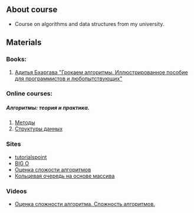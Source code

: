 [comment]: <> (## Data-Structures-and-Algorithms)


## About course
* Course on algorithms and data structures from my university.

## Materials
### Books:
   1. [Адитья Бхаргава "Грокаем алгоритмы. Иллюстрированное пособие для программистов и любопытствующих"](https://t.me/progbook/537)

### Online courses:
##### Алгоритмы: теория и практика.
  1. [Методы](https://stepik.org/course/217/syllabus)
  2. [Структуры данных](https://stepik.org/course/1547/syllabus)
  
### Sites
  * [tutorialspoint](https://www.tutorialspoint.com/data_structures_algorithms/index.htm)
  * [BIG O](https://habr.com/ru/post/444594/)
  * [Оценка сложости алгоритмов](https://tproger.ru/articles/computational-complexity-explained/#:~:text=%D0%A1%D0%BB%D0%BE%D0%B6%D0%BD%D0%BE%D1%81%D1%82%D1%8C%20%D0%B0%D0%BB%D0%B3%D0%BE%D1%80%D0%B8%D1%82%D0%BC%D0%BE%D0%B2%20%D0%BE%D0%B1%D1%8B%D1%87%D0%BD%D0%BE%20%D0%BE%D1%86%D0%B5%D0%BD%D0%B8%D0%B2%D0%B0%D1%8E%D1%82%20%D0%BF%D0%BE,%D0%B1%D1%8B%D1%81%D1%82%D1%80%D0%B5%D0%B5%2C%20%D1%87%D0%B5%D0%BC%20%D0%B0%D0%BD%D0%B0%D0%BB%D0%BE%D0%B3%D0%B8%D1%87%D0%BD%D1%8B%D0%B9%20%D0%B8%D0%B7%201000.&text=%D1%81%D0%BB%D0%BE%D0%B6%D0%BD%D0%BE%D1%81%D1%82%D1%8C%20%D0%BF%D1%80%D0%B8%20%D1%81%D1%82%D1%80%D0%B5%D0%BC%D0%BB%D0%B5%D0%BD%D0%B8%D0%B8%20%D1%80%D0%B0%D0%B7%D0%BC%D0%B5%D1%80%D0%B0%20%D0%B2%D1%85%D0%BE%D0%B4%D0%BD%D1%8B%D1%85%20%D0%B4%D0%B0%D0%BD%D0%BD%D1%8B%D1%85%20%D0%BA%20%D0%B1%D0%B5%D1%81%D0%BA%D0%BE%D0%BD%D0%B5%D1%87%D0%BD%D0%BE%D1%81%D1%82%D0%B8.)
  * [Кольцевая очередь на основе массива](https://evileg.com/ru/post/472/)
  
### Videos
  * [Оценка сложности алгоритма. Сложность алгоритмов.](https://www.youtube.com/watch?v=ZRdOb4yR0kk&ab_channel=CronisAcademy)
